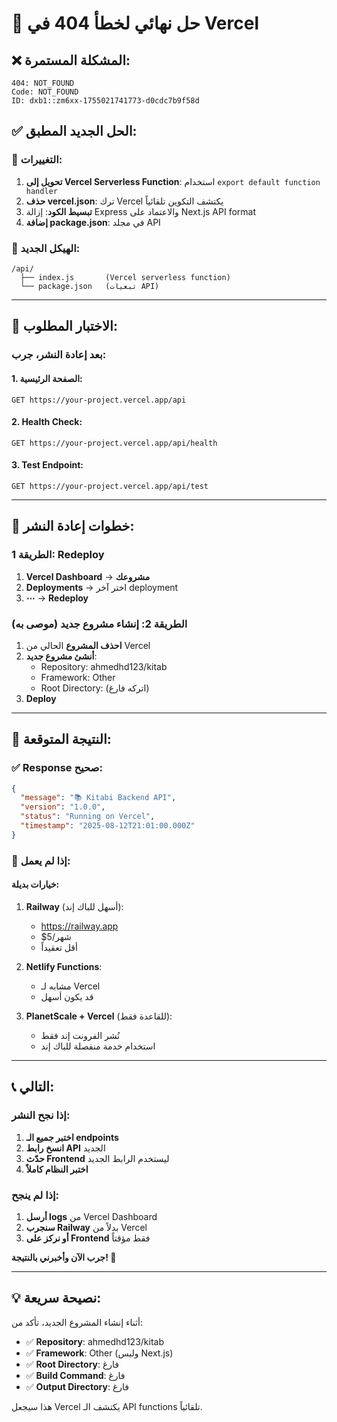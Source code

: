 # 🚨 حل نهائي لخطأ 404 في Vercel

## ❌ المشكلة المستمرة:
```
404: NOT_FOUND
Code: NOT_FOUND
ID: dxb1::zm6xx-1755021741773-d0cdc7b9f58d
```

## ✅ الحل الجديد المطبق:

### 🔄 التغييرات:
1. **تحويل إلى Vercel Serverless Function**: استخدام `export default function handler`
2. **حذف vercel.json**: ترك Vercel يكتشف التكوين تلقائياً
3. **تبسيط الكود**: إزالة Express والاعتماد على Next.js API format
4. **إضافة package.json**: في مجلد API

### 📁 الهيكل الجديد:
```
/api/
  ├── index.js       (Vercel serverless function)
  └── package.json   (تبعيات API)
```

---

## 🧪 الاختبار المطلوب:

### بعد إعادة النشر، جرب:

#### 1. الصفحة الرئيسية:
```
GET https://your-project.vercel.app/api
```

#### 2. Health Check:
```
GET https://your-project.vercel.app/api/health
```

#### 3. Test Endpoint:
```
GET https://your-project.vercel.app/api/test
```

---

## 🔄 خطوات إعادة النشر:

### الطريقة 1: Redeploy
1. **Vercel Dashboard** → **مشروعك**
2. **Deployments** → اختر آخر deployment
3. **⋯** → **Redeploy**

### الطريقة 2: إنشاء مشروع جديد (موصى به)
1. **احذف المشروع** الحالي من Vercel
2. **أنشئ مشروع جديد**:
   - Repository: ahmedhd123/kitab
   - Framework: Other
   - Root Directory: (اتركه فارغ)
3. **Deploy**

---

## 🎯 النتيجة المتوقعة:

### ✅ Response صحيح:
```json
{
  "message": "📚 Kitabi Backend API",
  "version": "1.0.0", 
  "status": "Running on Vercel",
  "timestamp": "2025-08-12T21:01:00.000Z"
}
```

### 🚫 إذا لم يعمل:

#### خيارات بديلة:

1. **Railway** (أسهل للباك إند):
   - https://railway.app
   - $5/شهر
   - أقل تعقيداً

2. **Netlify Functions**:
   - مشابه لـ Vercel
   - قد يكون أسهل

3. **PlanetScale + Vercel** (للقاعدة فقط):
   - نُشر الفرونت إند فقط
   - استخدام خدمة منفصلة للباك إند

---

## 📞 التالي:

### إذا نجح النشر:
1. **اختبر جميع الـ endpoints**
2. **انسخ رابط API** الجديد  
3. **حدّث Frontend** ليستخدم الرابط الجديد
4. **اختبر النظام كاملاً**

### إذا لم ينجح:
1. **أرسل logs** من Vercel Dashboard
2. **سنجرب Railway** بدلاً من Vercel
3. **أو نركز على Frontend** فقط مؤقتاً

**جرب الآن وأخبرني بالنتيجة! 🚀**

---

## 💡 نصيحة سريعة:

أثناء إنشاء المشروع الجديد، تأكد من:
- ✅ **Repository**: ahmedhd123/kitab
- ✅ **Framework**: Other (وليس Next.js)
- ✅ **Root Directory**: فارغ
- ✅ **Build Command**: فارغ
- ✅ **Output Directory**: فارغ

هذا سيجعل Vercel يكتشف الـ API functions تلقائياً.
